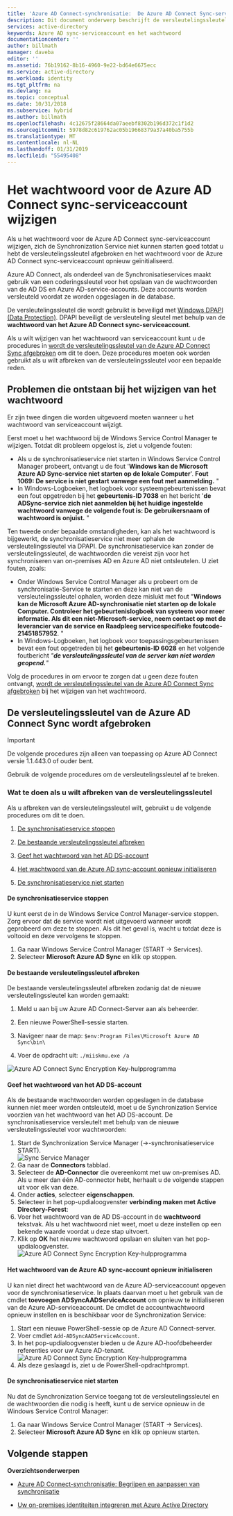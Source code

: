 ```yaml
---
title: 'Azure AD Connect-synchronisatie:  De Azure AD Connect Sync-serviceaccount wijzigen | Microsoft Docs'
description: Dit document onderwerp beschrijft de versleutelingssleutel en hoe u deze afbreken nadat het wachtwoord is gewijzigd.
services: active-directory
keywords: Azure AD sync-serviceaccount en het wachtwoord
documentationcenter: ''
author: billmath
manager: daveba
editor: ''
ms.assetid: 76b19162-8b16-4960-9e22-bd64e6675ecc
ms.service: active-directory
ms.workload: identity
ms.tgt_pltfrm: na
ms.devlang: na
ms.topic: conceptual
ms.date: 10/31/2018
ms.subservice: hybrid
ms.author: billmath
ms.openlocfilehash: 4c12675f28664da07aeebf8302b196d372c1f1d2
ms.sourcegitcommit: 5978d82c619762ac05b19668379a37a40ba5755b
ms.translationtype: MT
ms.contentlocale: nl-NL
ms.lasthandoff: 01/31/2019
ms.locfileid: "55495408"
---
```

# <a name="changing-the-azure-ad-connect-sync-service-account-password"></a>Het wachtwoord voor de Azure AD Connect sync-serviceaccount wijzigen
Als u het wachtwoord voor de Azure AD Connect sync-serviceaccount wijzigen, zich de Synchronization Service niet kunnen starten goed totdat u hebt de versleutelingssleutel afgebroken en het wachtwoord voor de Azure AD Connect sync-serviceaccount opnieuw geïnitialiseerd. 

Azure AD Connect, als onderdeel van de Synchronisatieservices maakt gebruik van een coderingssleutel voor het opslaan van de wachtwoorden van de AD DS en Azure AD-service-accounts.  Deze accounts worden versleuteld voordat ze worden opgeslagen in de database. 

De versleutelingssleutel die wordt gebruikt is beveiligd met [Windows DPAPI (Data Protection)](https://msdn.microsoft.com/library/ms995355.aspx). DPAPI beveiligt de versleuteling sleutel met behulp van de **wachtwoord van het Azure AD Connect sync-serviceaccount**. 

Als u wilt wijzigen van het wachtwoord van serviceaccount kunt u de procedures in [wordt de versleutelingssleutel van de Azure AD Connect Sync afgebroken](#abandoning-the-azure-ad-connect-sync-encryption-key) om dit te doen.  Deze procedures moeten ook worden gebruikt als u wilt afbreken van de versleutelingssleutel voor een bepaalde reden.

## <a name="issues-that-arise-from-changing-the-password"></a>Problemen die ontstaan bij het wijzigen van het wachtwoord
Er zijn twee dingen die worden uitgevoerd moeten wanneer u het wachtwoord van serviceaccount wijzigt.

Eerst moet u het wachtwoord bij de Windows Service Control Manager te wijzigen.  Totdat dit probleem opgelost is, ziet u volgende fouten:


- Als u de synchronisatieservice niet starten in Windows Service Control Manager probeert, ontvangt u de fout '**Windows kan de Microsoft Azure AD Sync-service niet starten op de lokale Computer**'. **Fout 1069: De service is niet gestart vanwege een fout met aanmelding.** "
- In Windows-Logboeken, het logboek voor systeemgebeurtenissen bevat een fout opgetreden bij het **gebeurtenis-ID 7038** en het bericht '**de ADSync-service zich niet aanmelden bij het huidige ingestelde wachtwoord vanwege de volgende fout is: De gebruikersnaam of wachtwoord is onjuist.** "

Ten tweede onder bepaalde omstandigheden, kan als het wachtwoord is bijgewerkt, de synchronisatieservice niet meer ophalen de versleutelingssleutel via DPAPI. De synchronisatieservice kan zonder de versleutelingssleutel, de wachtwoorden die vereist zijn voor het synchroniseren van on-premises AD en Azure AD niet ontsleutelen.
U ziet fouten, zoals:

- Onder Windows Service Control Manager als u probeert om de synchronisatie-Service te starten en deze kan niet van de versleutelingssleutel ophalen, worden deze mislukt met fout "<strong>Windows kan de Microsoft Azure AD-synchronisatie niet starten op de lokale Computer. Controleer het gebeurtenislogboek van systeem voor meer informatie. Als dit een niet-Microsoft-service, neem contact op met de leverancier van de service en Raadpleeg servicespecifieke foutcode-21451857952</strong>. "
- In Windows-Logboeken, het logboek voor toepassingsgebeurtenissen bevat een fout opgetreden bij het **gebeurtenis-ID 6028** en het volgende foutbericht *"**de versleutelingssleutel van de server kan niet worden geopend.**"*

Volg de procedures in om ervoor te zorgen dat u geen deze fouten ontvangt, [wordt de versleutelingssleutel van de Azure AD Connect Sync afgebroken](#abandoning-the-azure-ad-connect-sync-encryption-key) bij het wijzigen van het wachtwoord.
 
## <a name="abandoning-the-azure-ad-connect-sync-encryption-key"></a>De versleutelingssleutel van de Azure AD Connect Sync wordt afgebroken
>[!IMPORTANT]
>De volgende procedures zijn alleen van toepassing op Azure AD Connect versie 1.1.443.0 of ouder bent.

Gebruik de volgende procedures om de versleutelingssleutel af te breken.

### <a name="what-to-do-if-you-need-to-abandon-the-encryption-key"></a>Wat te doen als u wilt afbreken van de versleutelingssleutel

Als u afbreken van de versleutelingssleutel wilt, gebruikt u de volgende procedures om dit te doen.

1. [De synchronisatieservice stoppen](#stop-the-synchronization-service)

1. [De bestaande versleutelingssleutel afbreken](#abandon-the-existing-encryption-key)

2. [Geef het wachtwoord van het AD DS-account](#provide-the-password-of-the-ad-ds-account)

3. [Het wachtwoord van de Azure AD sync-account opnieuw initialiseren](#reinitialize-the-password-of-the-azure-ad-sync-account)

4. [De synchronisatieservice niet starten](#start-the-synchronization-service)

#### <a name="stop-the-synchronization-service"></a>De synchronisatieservice stoppen
U kunt eerst de in de Windows Service Control Manager-service stoppen.  Zorg ervoor dat de service wordt niet uitgevoerd wanneer wordt geprobeerd om deze te stoppen.  Als dit het geval is, wacht u totdat deze is voltooid en deze vervolgens te stoppen.


1. Ga naar Windows Service Control Manager (START → Services).
2. Selecteer **Microsoft Azure AD Sync** en klik op stoppen.

#### <a name="abandon-the-existing-encryption-key"></a>De bestaande versleutelingssleutel afbreken
De bestaande versleutelingssleutel afbreken zodanig dat de nieuwe versleutelingssleutel kan worden gemaakt:

1. Meld u aan bij uw Azure AD Connect-Server aan als beheerder.

2. Een nieuwe PowerShell-sessie starten.

3. Navigeer naar de map: `$env:Program Files\Microsoft Azure AD Sync\bin\`

4. Voer de opdracht uit: `./miiskmu.exe /a`

![Azure AD Connect Sync Encryption Key-hulpprogramma](./media/how-to-connect-sync-change-serviceacct-pass/key5.png)

#### <a name="provide-the-password-of-the-ad-ds-account"></a>Geef het wachtwoord van het AD DS-account
Als de bestaande wachtwoorden worden opgeslagen in de database kunnen niet meer worden ontsleuteld, moet u de Synchronization Service voorzien van het wachtwoord van het AD DS-account. De synchronisatieservice versleutelt met behulp van de nieuwe versleutelingssleutel voor wachtwoorden:

1. Start de Synchronization Service Manager (→-synchronisatieservice START).
</br>![Sync Service Manager](./media/how-to-connect-sync-change-serviceacct-pass/startmenu.png)  
2. Ga naar de **Connectors** tabblad.
3. Selecteer de **AD-Connector** die overeenkomt met uw on-premises AD. Als u meer dan één AD-connector hebt, herhaalt u de volgende stappen uit voor elk van deze.
4. Onder **acties**, selecteer **eigenschappen**.
5. Selecteer in het pop-updialoogvenster **verbinding maken met Active Directory-Forest**:
6. Voer het wachtwoord van de AD DS-account in de **wachtwoord** tekstvak. Als u het wachtwoord niet weet, moet u deze instellen op een bekende waarde voordat u deze stap uitvoert.
7. Klik op **OK** het nieuwe wachtwoord opslaan en sluiten van het pop-updialoogvenster.
![Azure AD Connect Sync Encryption Key-hulpprogramma](./media/how-to-connect-sync-change-serviceacct-pass/key6.png)

#### <a name="reinitialize-the-password-of-the-azure-ad-sync-account"></a>Het wachtwoord van de Azure AD sync-account opnieuw initialiseren
U kan niet direct het wachtwoord van de Azure AD-serviceaccount opgeven voor de synchronisatieservice. In plaats daarvan moet u het gebruik van de cmdlet **toevoegen ADSyncAADServiceAccount** om opnieuw te initialiseren van de Azure AD-serviceaccount. De cmdlet de accountwachtwoord opnieuw instellen en is beschikbaar voor de Synchronization Service:

1. Start een nieuwe PowerShell-sessie op de Azure AD Connect-server.
2. Voer cmdlet `Add-ADSyncAADServiceAccount`.
3. In het pop-updialoogvenster bieden u de Azure AD-hoofdbeheerder referenties voor uw Azure AD-tenant.
![Azure AD Connect Sync Encryption Key-hulpprogramma](./media/how-to-connect-sync-change-serviceacct-pass/key7.png)
4. Als deze geslaagd is, ziet u de PowerShell-opdrachtprompt.

#### <a name="start-the-synchronization-service"></a>De synchronisatieservice niet starten
Nu dat de Synchronization Service toegang tot de versleutelingssleutel en de wachtwoorden die nodig is heeft, kunt u de service opnieuw in de Windows Service Control Manager:


1. Ga naar Windows Service Control Manager (START → Services).
2. Selecteer **Microsoft Azure AD Sync** en klik op opnieuw starten.

## <a name="next-steps"></a>Volgende stappen
**Overzichtsonderwerpen**

* [Azure AD Connect-synchronisatie: Begrijpen en aanpassen van synchronisatie](how-to-connect-sync-whatis.md)

* [Uw on-premises identiteiten integreren met Azure Active Directory](whatis-hybrid-identity.md)
